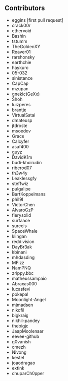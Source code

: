 ## Contributors
 * eggins [first pull request]
 * crack00r
 * ethervoid
 * Bashin
 * tstumm
 * TheGoldenXY
 * Reaver01
 * rarshonsky
 * earthchie
 * haykuro
 * 05-032
 * sinistance
 * CapCap
 * mzupan
 * gnekic(GeXx)
 * Shoh
 * luizperes
 * brantje
 * VirtualSatai
 * dmateusp
 * jtdroste
 * msoedov
 * Grace
 * Calcyfer
 * asaf400
 * guyz
 * DavidK1m
 * budi-khoirudin
 * riberod07
 * th3w4y
 * Leaklessgfy
 * steffwiz
 * pulgalipe
 * BartKoppelmans
 * phil9l
 * VictorChen
 * AlvaroGzP
 * fierysolid
 * surfaace
 * surceis
 * SpaceWhale
 * klingan
 * reddivision
 * DayBr3ak
 * kbinani
 * mhdasding
 * MFizz
 * NamPNQ
 * z4ppy.bbc
 * matheussampaio
 * Abraxas000
 * lucasfevi
 * pokepal
 * Moonlight-Angel
 * mjmadsen
 * nikofil
 * bigkraig
 * nikhil-pandey
 * thebigjc
 * JaapMoolenaar
 * eevee-github
 * g0vanish
 * cmezh
 * Nivong
 * kestel
 * joaodragao
 * extink
 * chuparCh0pper